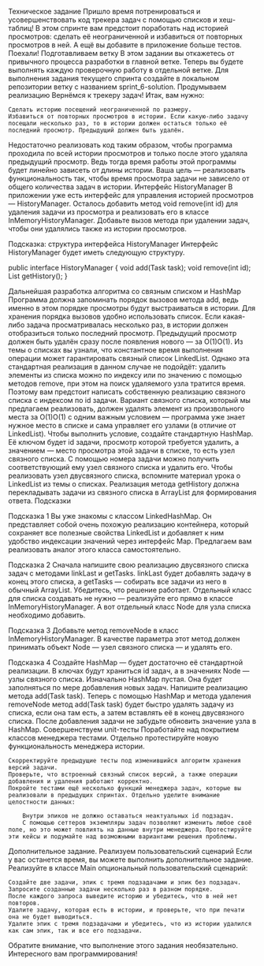 Техническое задание
Пришло время потренироваться и усовершенствовать код трекера задач с помощью списков и хеш-таблиц! В этом спринте вам предстоит поработать над историей просмотров: сделать её неограниченной и избавиться от повторных просмотров в ней. А ещё вы добавите в приложение больше тестов. Поехали!
Подготавливаем ветку
В этом задании вы откажетесь от привычного процесса разработки в главной ветке. Теперь вы будете выполнять каждую проверочную работу в отдельной ветке.
Для выполнения задания текущего спринта создайте в локальном репозитории ветку с названием sprint_6-solution.
Продумываем реализацию
Вернёмся к трекеру задач! Итак, вам нужно:

    Сделать историю посещений неограниченной по размеру.
    Избавиться от повторных просмотров в истории. Если какую-либо задачу посещали несколько раз, то в истории должен остаться только её последний просмотр. Предыдущий должен быть удалён.

Недостаточно реализовать код таким образом, чтобы программа проходила по всей истории просмотров и только после этого удаляла предыдущий просмотр. Ведь тогда время работы этой программы будет линейно зависеть от длины истории.
Ваша цель — реализовать функциональность так, чтобы время просмотра задачи не зависело от общего количества задач в истории.
Интерфейс HistoryManager
В приложении уже есть интерфейс для управления историей просмотров — HistoryManager. Осталось добавить метод void remove(int id) для удаления задачи из просмотра и реализовать его в классе InMemoryHistoryManager. Добавьте вызов метода при удалении задач, чтобы они удалялись также из истории просмотров.

Подсказка: структура интерфейса HistoryManager
Интерфейс HistoryManager будет иметь следующую структуру.

public interface HistoryManager {
void add(Task task);
void remove(int id);
List<Task> getHistory();
}

Дальнейшая разработка алгоритма со связным списком и HashMap
Программа должна запоминать порядок вызовов метода add, ведь именно в этом порядке просмотры будут выстраиваться в истории. Для хранения порядка вызовов удобно использовать список.
Если какая-либо задача просматривалась несколько раз, в истории должен отобразиться только последний просмотр. Предыдущий просмотр должен быть удалён сразу после появления нового — за O(1)O(1).
Из темы о списках вы узнали, что константное время выполнения операции может гарантировать связный список LinkedList. Однако эта стандартная реализация в данном случае не подойдёт: удалить элементы из списка можно по индексу или по значению с помощью методов remove, при этом на поиск удаляемого узла тратится время. Поэтому вам предстоит написать собственную реализацию связного списка с индексом по id задачи.
Вариант связного списка, который мы предлагаем реализовать, должен удалять элемент из произвольного места за O(1)O(1) с одним важным условием — программа уже знает нужное место в списке и сама управляет его узлами (в отличие от LinkedList).
Чтобы выполнить условие, создайте стандартную HashMap. Её ключом будет id задачи, просмотр которой требуется удалить, а значением — место просмотра этой задачи в списке, то есть узел связного списка. С помощью номера задачи можно получить соответствующий ему узел связного списка и удалить его.
Чтобы реализовать узел двусвязного списка, вспомните материал урока о LinkedList из темы о списках.
Реализация метода getHistory должна перекладывать задачи из связного списка в ArrayList для формирования ответа.
Подсказки

Подсказка 1
Вы уже знакомы с классом LinkedHashMap. Он представляет собой очень похожую реализацию контейнера, который сохраняет все полезные свойства LinkedList и добавляет к ним удобство индексации значений через интерфейс Map. Предлагаем вам реализовать аналог этого класса самостоятельно.

Подсказка 2
Сначала напишите свою реализацию двусвязного списка задач с методами linkLast и getTasks. linkLast будет добавлять задачу в конец этого списка, а getTasks — собирать все задачи из него в обычный ArrayList. Убедитесь, что решение работает. Отдельный класс для списка создавать не нужно — реализуйте его прямо в классе InMemoryHistoryManager. А вот отдельный класс Node для узла списка необходимо добавить.

Подсказка 3
Добавьте метод removeNode в класс InMemoryHistoryManager. В качестве параметра этот метод должен принимать объект Node — узел связного списка — и удалять его.

Подсказка 4
Создайте HashMap — будет достаточно её стандартной реализации. В ключах будут храниться id задач, а в значениях Node — узлы связного списка. Изначально HashMap пустая. Она будет заполняться по мере добавления новых задач. Напишите реализацию метода add(Task task). Теперь с помощью HashMap и метода удаления removeNode метод add(Task task) будет быстро удалять задачу из списка, если она там есть, а затем вставлять её в конец двусвязного списка. После добавления задачи не забудьте обновить значение узла в HashMap.
Совершенствуем unit-тесты
Поработайте над покрытием классов менеджера тестами. Отдельно протестируйте новую функциональность менеджера истории.

    Скорректируйте предыдущие тесты под изменившийся алгоритм хранения версий задачи.
    Проверьте, что встроенный связный список версий, а также операции добавления и удаления работают корректно.
    Покройте тестами ещё несколько функций менеджера задач, которые вы реализовали в предыдущих спринтах. Отдельно уделите внимание целостности данных:
      
        Внутри эпиков не должно оставаться неактуальных id подзадач.
        С помощью сеттеров экземпляры задач позволяют изменить любое своё поле, но это может повлиять на данные внутри менеджера. Протестируйте эти кейсы и подумайте над возможными вариантами решения проблемы.

Дополнительное задание. Реализуем пользовательский сценарий
Если у вас останется время, вы можете выполнить дополнительное задание. Реализуйте в классе Main опциональный пользовательский сценарий:

    Создайте две задачи, эпик с тремя подзадачами и эпик без подзадач.
    Запросите созданные задачи несколько раз в разном порядке.
    После каждого запроса выведите историю и убедитесь, что в ней нет повторов.
    Удалите задачу, которая есть в истории, и проверьте, что при печати она не будет выводиться.
    Удалите эпик с тремя подзадачами и убедитесь, что из истории удалился как сам эпик, так и все его подзадачи.

Обратите внимание, что выполнение этого задания необязательно.
Интересного вам программирования!